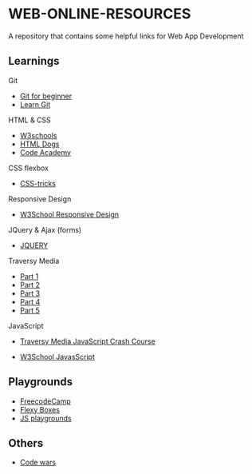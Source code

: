 # WEB-ONLINE-RESOURCES
A repository that contains some helpful links for Web App Development

## Learnings

Git
- [Git for beginner](https://rogerdudler.github.io/git-guide/)
- [Learn Git](https://learngitbranching.js.org/)

HTML & CSS
- [W3schools](https://www.w3schools.com/html/)
- [HTML Dogs](https://www.htmldog.com/guides/)
- [Code Academy](https://www.codecademy.com)

CSS flexbox
- [CSS-tricks](https://css-tricks.com/snippets/css/a-guide-to-flexbox/)

Responsive Design
- [W3School Responsive Design](https://www.w3schools.com/html/html_responsive.asp)

JQuery & Ajax (forms)

- [JQUERY](https://learn.jquery.com/about-jquery/how-jquery-works/)

Traversy Media
- [Part 1](https://www.youtube.com/watch?v=3nrLc_JOF7k)
- [Part 2](https://www.youtube.com/watch?v=VlWsJHsVb-E)
- [Part 3](https://www.youtube.com/watch?v=q4FWSdX55ls)
- [Part 4](https://www.youtube.com/watch?v=kVc_XfZY0vI)
- [Part 5](https://www.youtube.com/watch?v=eR3rcalj06Q)

JavaScript
- [Traversy Media JavaScript Crash Course](https://www.youtube.com/watch?v=hdI2bqOjy3c&t=659s)

- [W3School JavasScript](https://www.w3schools.com/js/)

## Playgrounds
- [FreecodeCamp](https://www.freecodecamp.org/)
- [Flexy Boxes](https://the-echoplex.net/flexyboxes/)
- [JS playgrounds](https://jscomplete.com/playground)

## Others
- [Code wars](https://www.codewars.com/)


